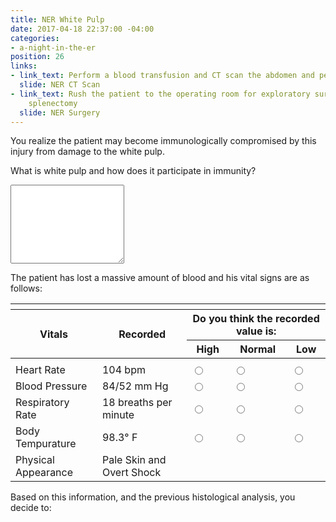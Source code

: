 ```yaml
---
title: NER White Pulp
date: 2017-04-18 22:37:00 -04:00
categories:
- a-night-in-the-er
position: 26
links:
- link_text: Perform a blood transfusion and CT scan the abdomen and pelvis
  slide: NER CT Scan
- link_text: Rush the patient to the operating room for exploratory surgery and possible
    splenectomy
  slide: NER Surgery
---
```


You realize the patient may become immunologically compromised by this injury from damage to the white pulp.

What is white pulp and how does it participate in immunity?

<div class="form-group"><textarea class="form-control" rows="8"></textarea></div>

The patient has lost a massive amount of blood and his vital signs are as follows:

<table id="vitals">
  <thead>
    <tr class='scaffolding'>
      <th></th>
      <th></th>
      <th></th>
      <th></th>
      <th></th>
    </tr>
    <tr>
      <th rowspan="2">Vitals</th>
      <th rowspan="2">Recorded</th>
      <th colspan="3">Do you think the recorded value is:</th>
    </tr>
    <tr>
      <th>High</th>
      <th>Normal</th>
      <th>Low</th>
    </tr>
  </thead>
  <tbody>
    <tr class='scaffolding'>
      <td></td>
      <td></td>
      <td></td>
      <td></td>
      <td></td>
    </tr>
    <tr>
      <td>Heart Rate</td>
      <td>104 bpm</td>
      <td><input type="radio" name="0" value="high"></td>
      <td><input type="radio" name="0" value="normal"></td>
      <td><input type="radio" name="0" value="low"></td>
    </tr>
    <tr>
      <td>Blood Pressure</td>
      <td>84/52 mm Hg</td>
      <td><input type="radio" name="1" value="high"></td>
      <td><input type="radio" name="1" value="normal"></td>
      <td><input type="radio" name="1" value="low"></td>
    </tr>
    <tr>
      <td>Respiratory Rate</td>
      <td>18 breaths per minute</td>
      <td><input type="radio" name="2" value="high"></td>
      <td><input type="radio" name="2" value="normal"></td>
      <td><input type="radio" name="2" value="low"></td>
    </tr>
    <tr>
      <td>Body Tempurature</td>
      <td>98.3&deg; F</td>
      <td><input type="radio" name="3" value="high"></td>
      <td><input type="radio" name="3" value="normal"></td>
      <td><input type="radio" name="3" value="low"></td>
    </tr>
    <tr>
      <td>Physical Appearance</td>
      <td>Pale Skin and Overt Shock</td>
      <td colspan="3"></td>
    </tr>
  </tbody>
</table>

Based on this information, and the previous histological analysis, you decide to:
